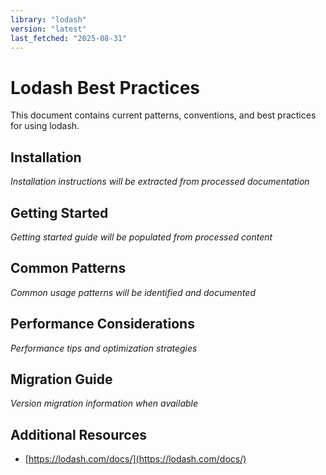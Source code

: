 ```yaml
---
library: "lodash"
version: "latest"
last_fetched: "2025-08-31"
---
```


# Lodash Best Practices

This document contains current patterns, conventions, and best practices for using lodash.

## Installation

*Installation instructions will be extracted from processed documentation*

## Getting Started

*Getting started guide will be populated from processed content*

## Common Patterns

*Common usage patterns will be identified and documented*

## Performance Considerations

*Performance tips and optimization strategies*

## Migration Guide

*Version migration information when available*

## Additional Resources

- [https://lodash.com/docs/](https://lodash.com/docs/)

